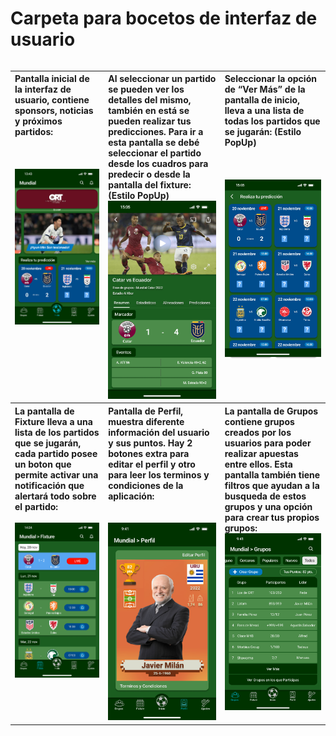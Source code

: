 # Carpeta para bocetos de interfaz de usuario
<table align="left" valign="top">
  <tr align="left" valign="top">
    <th>
       Pantalla inicial de la interfaz de usuario, contiene sponsors, noticias y próximos partidos:
       <br><br><br><br>
       <img src="Prototipo_Inicio.png" width="300">
    </th>
    <th>
        Al seleccionar un partido se pueden ver los detalles del mismo, también en está se pueden realizar tus predicciones. Para ir a esta pantalla se debé seleccionar el partido desde los cuadros para predecir o desde la pantalla del fixture: (Estilo PopUp)
        <br>
        <img src="Prototipo_DetallesPartido.png" width="300">
    </th>
    <th>
         Seleccionar la opción de “Ver Más” de la pantalla de inicio, lleva a una lista de todas los partidos que se jugarán: (Estilo PopUp)
         <br><br><br><br>
         <img src="Prototipo_PartidosParaPredecir.png" width="300">
     </th>
  </tr>
  <tr align="left" valign="top">
    <th>
        La pantalla de Fixture lleva a una lista de los partidos que se jugarán, cada partido posee un boton que permite activar una notificación que alertará todo sobre el partido:
        <br><br>
        <img src="Prototipo_Fixture.png" width="300">
    </th>
    <th>
        Pantalla de Perfil, muestra diferente información del usuario y sus puntos. Hay 2 botones extra para editar el perfil y otro para leer los terminos y condiciones de la aplicación:
        <br><br><br>
        <img src="Prototipo_Perfil.png" width="300">
    </th>
    <th>
         La pantalla de Grupos contiene grupos creados por los usuarios para poder realizar apuestas entre ellos. Esta pantalla también tiene filtros que ayudan a la busqueda de estos grupos y una opción para crear tus propios grupos:
        <br>
         <img src="Prototipo_Grupos.png" width="300">
    </th>
  </tr>
</table>
